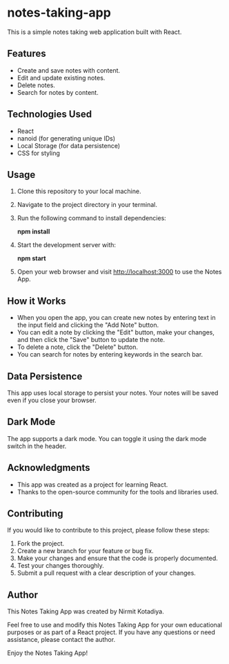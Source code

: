 # notes-taking-app


This is a simple notes taking web application built with React.

## Features

- Create and save notes with content.
- Edit and update existing notes.
- Delete notes.
- Search for notes by content.

## Technologies Used

- React
- nanoid (for generating unique IDs)
- Local Storage (for data persistence)
- CSS for styling

## Usage

1. Clone this repository to your local machine.

2. Navigate to the project directory in your terminal.

3. Run the following command to install dependencies:

     **npm install**


4. Start the development server with:

     **npm start**


5. Open your web browser and visit [http://localhost:3000](http://localhost:3000) to use the Notes App.


## How it Works

- When you open the app, you can create new notes by entering text in the input field and clicking the "Add Note" button.
- You can edit a note by clicking the "Edit" button, make your changes, and then click the "Save" button to update the note.
- To delete a note, click the "Delete" button.
- You can search for notes by entering keywords in the search bar.

## Data Persistence

This app uses local storage to persist your notes. Your notes will be saved even if you close your browser.

## Dark Mode

The app supports a dark mode. You can toggle it using the dark mode switch in the header.


## Acknowledgments

- This app was created as a project for learning React.
- Thanks to the open-source community for the tools and libraries used.


## Contributing

If you would like to contribute to this project, please follow these steps:

1. Fork the project.
2. Create a new branch for your feature or bug fix.
3. Make your changes and ensure that the code is properly documented.
4. Test your changes thoroughly.
5. Submit a pull request with a clear description of your changes.


## Author

This Notes Taking App was created by Nirmit Kotadiya.



Feel free to use and modify this Notes Taking App for your own educational purposes or as part of a React project. If you have any questions or need assistance, please contact the author.

Enjoy the Notes Taking App!

